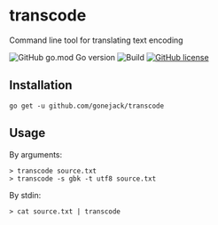 # transcode
Command line tool for translating text encoding

![GitHub go.mod Go version](https://img.shields.io/github/go-mod/go-version/gonejack/transcode)
![Build](https://github.com/gonejack/transcode/actions/workflows/go.yml/badge.svg)
[![GitHub license](https://img.shields.io/github/license/gonejack/transcode.svg?color=blue)](LICENSE)

## Installation
```
go get -u github.com/gonejack/transcode
```

## Usage

By arguments:
```
> transcode source.txt
> transcode -s gbk -t utf8 source.txt
```

By stdin:
```
> cat source.txt | transcode
```
